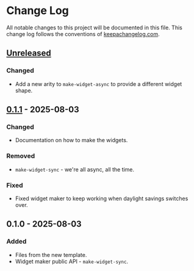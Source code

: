 # Change Log
All notable changes to this project will be documented in this file. This change log follows the conventions of [keepachangelog.com](http://keepachangelog.com/).

## [Unreleased]
### Changed
- Add a new arity to `make-widget-async` to provide a different widget shape.

## [0.1.1] - 2025-08-03
### Changed
- Documentation on how to make the widgets.

### Removed
- `make-widget-sync` - we're all async, all the time.

### Fixed
- Fixed widget maker to keep working when daylight savings switches over.

## 0.1.0 - 2025-08-03
### Added
- Files from the new template.
- Widget maker public API - `make-widget-sync`.

[Unreleased]: https://sourcehost.site/your-name/perf/compare/0.1.1...HEAD
[0.1.1]: https://sourcehost.site/your-name/perf/compare/0.1.0...0.1.1
